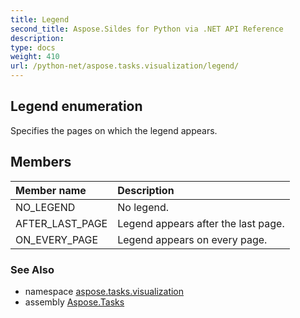 ```yaml
---
title: Legend
second_title: Aspose.Sildes for Python via .NET API Reference
description: 
type: docs
weight: 410
url: /python-net/aspose.tasks.visualization/legend/
---
```


## Legend enumeration

Specifies the pages on which the legend appears.

## Members
| Member name | Description |
| :- | :- |
|NO_LEGEND|No legend.|
|AFTER_LAST_PAGE|Legend appears after the last page.|
|ON_EVERY_PAGE|Legend appears on every page.|

### See Also

* namespace [aspose.tasks.visualization](/tasks/python-net/aspose.tasks.visualization/)
* assembly [Aspose.Tasks](/tasks/python-net/)

